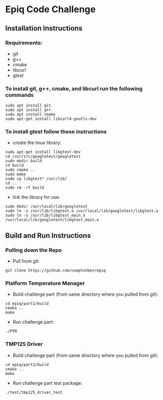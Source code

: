 # Epiq Code Challenge

## Installation Instructions
### Requirements:
 - git
 - g++
 - cmake
 - libcurl
 - gtest
 
### To install git, g++, cmake, and libcurl run the following commands
``` console
sudo apt install git
sudo apt install g++
sudo apt install cmake
sudo apt-get install libcurl4-gnutls-dev
```

### To install gtest follow these instructions
 - create the linux library:
``` console
sudo apt-get install libgtest-dev
cd /usr/src/googletest/googletest
sudo mkdir build
cd build
sudo cmake ..
sudo make
sudo cp libgtest* /usr/lib/
cd ..
sudo rm -rf build
```
 -  link the library for use:
``` console
sudo mkdir /usr/local/lib/googletest
sudo ln -s /usr/lib/libgtest.a /usr/local/lib/googletest/libgtest.a
sudo ln -s /usr/lib/libgtest_main.a /usr/local/lib/googletest/libgtest_main.a
```

## Build and Run Instructions
### Pulling down the Repo
 - Pull from git:
``` console
git clone https://github.com/comptonben/epiq
```

### Platform Temperature Manager
 - Build challenge part (from same directory where you pulled from git):
``` console
cd epiq/part1/build
cmake ..
make
```

 - Run challenge part:
``` console 
./PTM
```

### TMP125 Driver
 - Build challenge part (from same directory where you pulled from git):
``` console
cd epiq/part2/build
cmake ..
make
```

 - Run challenge part test package:
``` console 
./test/tmp125_driver_test
```